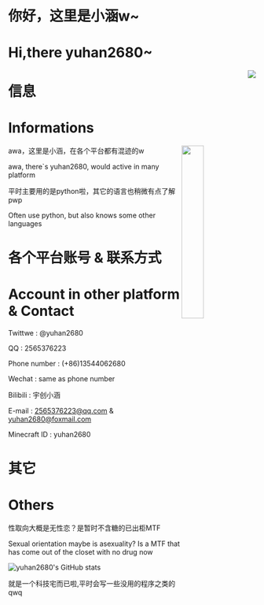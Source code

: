 # 你好，这里是小涵w~
# Hi,there yuhan2680~

<img align="right" src="https://github.com/yuhan2680/yuhan2680/blob/main/background.jpg">

# 信息
# Informations

<img align="right" src="https://github.com/yuhan2680/yuhan2680/blob/main/cat_chino.jpg" width="30%" height="30%">

awa，这里是小涵，在各个平台都有混迹的w

awa, there`s yuhan2680, would active in many platform

平时主要用的是python啦，其它的语言也稍微有点了解pwp

Often use python, but also knows some other languages

# 各个平台账号 & 联系方式
# Account in other platform & Contact

Twittwe : @yuhan2680

QQ : 2565376223

Phone number : (+86)13544062680

Wechat : same as phone number

Bilibili : 宇创小涵

E-mail : 2565376223@qq.com & yuhan2680@foxmail.com

Minecraft ID : yuhan2680

# 其它
# Others

性取向大概是无性恋？是暂时不含糖的已出柜MTF

Sexual orientation maybe is asexuality? Is a MTF that has come out of the closet with no drug now



![yuhan2680's GitHub stats](https://github-readme-stats.vercel.app/api?username=yuhan2680&show_icons=true&count_private=true&theme=tokyonight)

就是一个科技宅而已啦,平时会写一些没用的程序之类的qwq

